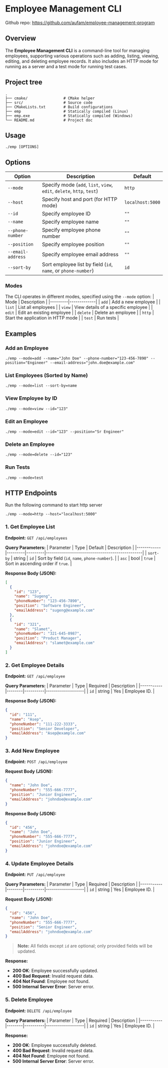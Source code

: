 # Employee Management CLI
Github repo:
https://github.com/aufam/employee-management-program

## Overview
The **Employee Management CLI** is a command-line tool for managing employees,
supporting various operations such as adding, listing, viewing, editing, and deleting employee records.
It also includes an HTTP mode for running as a server and a test mode for running test cases.

## Project tree
```
.
├── cmake/                # CMake helper
├── src/                  # Source code
├── CMakeLists.txt        # Build configurations
├── emp                   # Statically compiled (Linux)
├── emp.exe               # Statically compiled (Windows)
└── README.md             # Project doc
```

## Usage
```
./emp [OPTIONS]
```


## Options
| Option | Description | Default |
|--------|-------------|---------|
| `--mode` | Specify mode (`add`, `list`, `view`, `edit`, `delete`, `http`, `test`) | `http` |
| `--host` | Specify host and port (for HTTP mode) | `localhost:5000` |
| `--id` | Specify employee ID | `""` |
| `--name` | Specify employee name | `""` |
| `--phone-number` | Specify employee phone number | `""` |
| `--position` | Specify employee position | `""` |
| `--email-address` | Specify employee email address | `""` |
| `--sort-by` | Sort employee list by field (`id`, `name`, or `phone-number`) | `id` |

### Modes
The CLI operates in different modes, specified using the `--mode` option:
| Mode    | Description |
|---------|-------------|
| `add`   | Add a new employee |
| `list`  | List all employees |
| `view`  | View details of a specific employee |
| `edit`  | Edit an existing employee |
| `delete` | Delete an employee |
| `http`  | Start the application in HTTP mode |
| `test`  | Run tests |

## Examples

### Add an Employee
```
./emp --mode=add --name="John Doe" --phone-number="123-456-7890" --position="Engineer" --email-address="john.doe@example.com"
```

### List Employees (Sorted by Name)
```
./emp --mode=list --sort-by=name
```

### View Employee by ID
```
./emp --mode=view --id="123"
```

### Edit an Employee
```
./emp --mode=edit --id="123" --position="Sr Engineer"
```

### Delete an Employee
```
./emp --mode=delete --id="123"
```

### Run Tests
```
./emp --mode=test
```


## HTTP Endpoints
Run the following command to start http server
```
./emp --mode=http --host="localhost:5000"
```

### 1. Get Employee List
**Endpoint:** `GET /api/employees`

**Query Parameters:**
| Parameter  | Type    | Default | Description                                    |
|------------|---------|---------|------------------------------------------------|
| `sort-by`  | string  | `id`    | Sort by field (`id`, `name`, `phone-number`).  |
| `asc`      | bool    | `true`  | Sort in ascending order if `true`.             |

**Response Body (JSON):**
```json
[
  {
    "id": "123",
    "name": "Sugeng",
    "phoneNumber": "123-456-7890",
    "position": "Software Engineer",
    "emailAddress": "sugeng@example.com"
  },
  {
    "id": "321",
    "name": "Slamet",
    "phoneNumber": "321-645-0987",
    "position": "Product Manager",
    "emailAddress": "slamet@example.com"
  }
]
```

### 2. Get Employee Details
**Endpoint:** `GET /api/employee`

**Query Parameters:**
| Parameter | Type   | Required | Description       |
|-----------|--------|----------|-------------------|
| `id`      | string | Yes      | Employee ID.      |

**Response Body (JSON):**
```json
{
  "id": "111",
  "name": "Asep",
  "phoneNumber": "111-222-3333",
  "position": "Senior Developer",
  "emailAddress": "Asep@example.com"
}
```

### 3. Add New Employee
**Endpoint:** `POST /api/employee`

**Request Body (JSON):**
```json
{
  "name": "John Doe",
  "phoneNumber": "555-666-7777",
  "position": "Junior Engineer",
  "emailAddress": "johndoe@example.com"
}
```

**Response Body (JSON):**
```json
{
  "id": "456",
  "name": "John Doe",
  "phoneNumber": "555-666-7777",
  "position": "Junior Engineer",
  "emailAddress": "johndoe@example.com"
}
```

### 4. Update Employee Details
**Endpoint:** `PUT /api/employee`

**Query Parameters:**
| Parameter | Type   | Required | Description       |
|-----------|--------|----------|-------------------|
| `id`      | string | Yes      | Employee ID.      |

**Request Body (JSON):**
```json
{
  "id": "456",
  "name": "John Doe",
  "phoneNumber": "555-666-7777",
  "position": "Senior Engineer",
  "emailAddress": "johndoe@example.com"
}
```

> **Note:** All fields except `id` are optional; only provided fields will be updated.

**Response:**
- **200 OK**: Employee successfully updated.
- **400 Bad Request**: Invalid request data.
- **404 Not Found**: Employee not found.
- **500 Internal Server Error**: Server error.

### 5. Delete Employee
**Endpoint:** `DELETE /api/employee`

**Query Parameters:**
| Parameter | Type   | Required | Description       |
|-----------|--------|----------|-------------------|
| `id`      | string | Yes      | Employee ID.      |

**Response:**
- **200 OK**: Employee successfully deleted.
- **400 Bad Request**: Invalid request data.
- **404 Not Found**: Employee not found.
- **500 Internal Server Error**: Server error.


